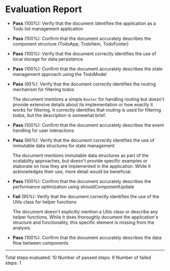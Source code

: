 # Evaluation Report

- **Pass** (100%): Verify that the document identifies the application as a Todo list management application
- **Pass** (100%): Confirm that the document accurately describes the component structure (TodoApp, TodoItem, TodoFooter)
- **Pass** (100%): Verify that the document correctly identifies the use of local storage for data persistence
- **Pass** (100%): Confirm that the document accurately describes the state management approach using the TodoModel
- **Pass** (95%): Verify that the document correctly identifies the routing mechanism for filtering todos

    The document mentions a simple `Router` for handling routing but doesn't provide extensive details about its implementation or how exactly it works for filtering. It correctly identifies that routing is used for filtering todos, but the description is somewhat brief.

- **Pass** (100%): Confirm that the document accurately describes the event handling for user interactions
- **Pass** (90%): Verify that the document correctly identifies the use of immutable data structures for state management

    The document mentions immutable data structures as part of the scalability approaches, but doesn't provide specific examples or elaborate on how they are implemented in the application. While it acknowledges their use, more detail would be beneficial.

- **Pass** (100%): Confirm that the document accurately describes the performance optimization using shouldComponentUpdate
- **Fail** (95%): Verify that the document correctly identifies the use of the Utils class for helper functions

    The document doesn't explicitly mention a Utils class or describe any helper functions. While it does thoroughly document the application's structure and functionality, this specific element is missing from the analysis.

- **Pass** (100%): Confirm that the document accurately describes the data flow between components

---

Total steps evaluated: 10
Number of passed steps: 9
Number of failed steps: 1